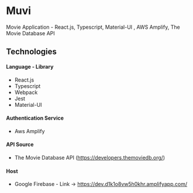 # Muvi

Movie Application - React.js, Typescript, Material-UI , AWS Amplify, The Movie Database API

## Technologies

#### Language - Library

- React.js
- Typescript
- Webpack
- Jest
- Material-UI

#### Authentication Service

- Aws Amplify

#### API Source

- The Movie Database API (https://developers.themoviedb.org/)

#### Host

- Google Firebase - Link -> https://dev.d1k1o8vw5h0khr.amplifyapp.com/
